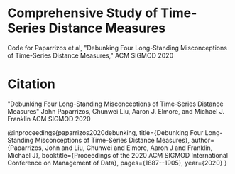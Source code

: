 # Comprehensive Study of Time-Series Distance Measures

Code for Paparrizos et al, "Debunking Four Long-Standing Misconceptions of Time-Series Distance Measures," ACM SIGMOD 2020

# Citation

"Debunking Four Long-Standing Misconceptions of Time-Series Distance Measures"
John Paparrizos, Chunwei Liu, Aaron J. Elmore, and Michael J. Franklin
ACM SIGMOD 2020

@inproceedings{paparrizos2020debunking,
  title={Debunking Four Long-Standing Misconceptions of Time-Series Distance Measures},
  author={Paparrizos, John and Liu, Chunwei and Elmore, Aaron J and Franklin, Michael J},
  booktitle={Proceedings of the 2020 ACM SIGMOD International Conference on Management of Data},
  pages={1887--1905},
  year={2020}
}

